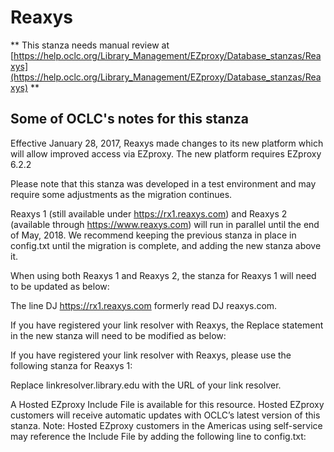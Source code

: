# Reaxys
** This stanza needs manual review at [https://help.oclc.org/Library_Management/EZproxy/Database_stanzas/Reaxys](https://help.oclc.org/Library_Management/EZproxy/Database_stanzas/Reaxys) **

## Some of OCLC's notes for this stanza

Effective January 28, 2017, Reaxys made changes to its new platform which will allow improved access via EZproxy. The new platform requires EZproxy 6.2.2

Please note that this stanza was developed in a test environment and may require some adjustments as the migration continues.

Reaxys 1 (still available under https://rx1.reaxys.com) and Reaxys 2 (available through https://www.reaxys.com) will run in parallel until&nbsp;the end of May, 2018. We recommend keeping the previous stanza in place in config.txt until the migration is complete, and adding the new stanza above it.

When using both Reaxys 1 and Reaxys 2, the stanza for Reaxys 1 will need to be updated as below:

The line DJ https://rx1.reaxys.com formerly read DJ reaxys.com.

If you have registered your link resolver with Reaxys, the Replace statement in the new stanza will need to be modified as below:

If you have registered your link resolver with Reaxys, please use the following stanza for Reaxys 1:

Replace linkresolver.library.edu with the URL of your link resolver.

A Hosted EZproxy Include File is available for this resource. Hosted EZproxy customers will receive automatic updates with OCLC&rsquo;s latest version of this stanza. Note: Hosted EZproxy customers in the Americas using self-service may reference the Include File by adding the following line to config.txt:

&nbsp;
